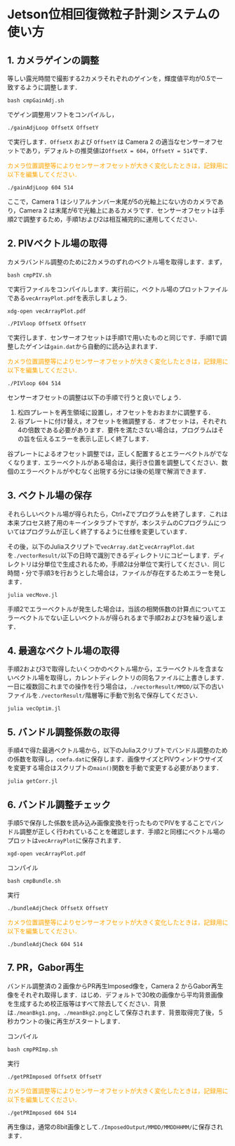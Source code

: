 # Jetson位相回復微粒子計測システムの使い方
## 1. カメラゲインの調整
等しい露光時間で撮影する2カメラそれぞれのゲインを，輝度値平均が0.5で一致するように調整します．
```
bash cmpGainAdj.sh
```
でゲイン調整用ソフトをコンパイルし，
```
./gainAdjLoop OffsetX OffsetY
```
で実行します．```OffsetX``` および ```OffsetY``` は Camera 2 の適当なセンサーオフセットであり，デフォルトの推奨値は```OffsetX = 604```，```OffsetY = 514```です．

<font color="Orange">カメラ位置調整等によりセンサーオフセットが大きく変化したときは，記録用に以下を編集してください．</font>
```
./gainAdjLoop 604 514
```

ここで，Camera 1 はシリアルナンバー末尾が5の光軸上にない方のカメラであり，Camera 2 は末尾が6で光軸上にあるカメラです．センサーオフセットは手順2で調整するため，手順1および2は相互補完的に運用してください．

## 2. PIVベクトル場の取得
カメラバンドル調整のために2カメラのずれのベクトル場を取得します．まず，
```
bash cmpPIV.sh
```
で実行ファイルをコンパイルします．実行前に，ベクトル場のプロットファイルである```vecArrayPlot.pdf```を表示しましょう．
```
xdg-open vecArrayPlot.pdf
```

```
./PIVloop OffsetX OffsetY
```
で実行します．センサーオフセットは手順1で用いたものと同じです．手順1で調整したゲインは```gain.dat```から自動的に読み込まれます．

<font color="Orange">カメラ位置調整等によりセンサーオフセットが大きく変化したときは，記録用に以下を編集してください．</font>
```
./PIVloop 604 514
```
センサーオフセットの調整は以下の手順で行うと良いでしょう．

1. 松四プレートを再生領域に設置し，オフセットをおおまかに調整する．
2. 谷プレートに付け替え，オフセットを微調整する．オフセットは，それぞれ4の倍数である必要があります．要件を満たさない場合は，プログラムはその旨を伝えるエラーを表示し正しく終了します．

谷プレートによるオフセット調整では，正しく配置するとエラーベクトルがでなくなります．エラーベクトルがある場合は，奥行き位置を調整してください．数個のエラーベクトルがやむなく出現する分には後の処理で解消できます．

## 3. ベクトル場の保存
それらしいベクトル場が得られたら，Ctrl+Zでプログラムを終了します．これは本来プロセス終了用のキーインタラプトですが，本システムのCプログラムについてはプログラムが正しく終了するように仕様を変更しています．

その後，以下のJuliaスクリプトで```vecArray.dat```と```vecArrayPlot.dat```を```./vectorResult/```以下の日時で識別できるディレクトリにコピーします．ディレクトリは分単位で生成されるため，手順2は分単位で実行してください．同じ時間・分で手順3を行おうとした場合は，ファイルが存在するためエラーを発します．
```
julia vecMove.jl
```

手順2でエラーベクトルが発生した場合は，当該の相関係数の計算点についてエラーベクトルでない正しいベクトルが得られるまで手順2および3を繰り返します．

## 4. 最適なベクトル場の取得
手順2および3で取得したいくつかのベクトル場から，エラーベクトルを含まないベクトル場を取得し，カレントディレクトリの同名ファイルに上書きします．一日に複数回これまでの操作を行う場合は，```./vectorResult/MMDD/```以下の古いファイルを```./vectorResult/```階層等に手動で別名で保存してください．
```
julia vecOptim.jl
```

## 5. バンドル調整係数の取得
手順4で得た最適ベクトル場から，以下のJuliaスクリプトでバンドル調整のための係数を取得し，```coefa.dat```に保存します．画像サイズとPIVウィンドウサイズを変更する場合はスクリプトの```main()```関数を手動で変更する必要があります．
```
julia getCorr.jl
```

## 6. バンドル調整チェック
手順5で保存した係数を読み込み画像変換を行ったものでPIVをすることでバンドル調整が正しく行われていることを確認します．手順2と同様にベクトル場のプロットは```vecArrayPlot```に保存されます．

```
xgd-open vecArrayPlot.pdf
```
コンパイル
```
bash cmpBundle.sh
```
実行
```
./bundleAdjCheck OffsetX OffsetY
```
<font color="Orange">カメラ位置調整等によりセンサーオフセットが大きく変化したときは，記録用に以下を編集してください．</font>
```
./bundleAdjCheck 604 514
```

## 7. PR，Gabor再生
バンドル調整済の２画像からPR再生Imposed像を，Camera 2 からGabor再生像をそれぞれ取得します．はじめ．デフォルトで30枚の画像から平均背景画像を生成するため校正版等はすべて除去してください．背景は```./meanBkg1.png```，```./meanBkg2.png```として保存されます．背景取得完了後，５秒カウントの後に再生がスタートします．

コンパイル
```
bash cmpPRImp.sh
```
実行
```
./getPRImposed OffsetX OffsetY
```
<font color="Orange">カメラ位置調整等によりセンサーオフセットが大きく変化したときは，記録用に以下を編集してください．</font>
```
./getPRImposed 604 514
```

再生像は，通常の8bit画像として```./ImposedOutput/MMDD/MMDDHHMM/```に保存されます．